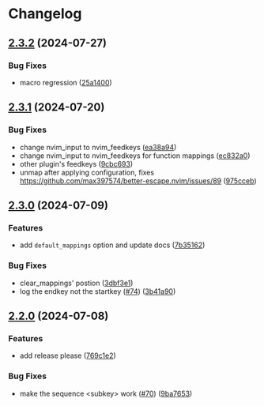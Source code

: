 # Changelog

## [2.3.2](https://github.com/max397574/better-escape.nvim/compare/v2.3.1...v2.3.2) (2024-07-27)


### Bug Fixes

* macro regression ([25a1400](https://github.com/max397574/better-escape.nvim/commit/25a14001e587ce3068b3b2204c330fdd5a09b877))

## [2.3.1](https://github.com/max397574/better-escape.nvim/compare/v2.3.0...v2.3.1) (2024-07-20)


### Bug Fixes

* change nvim_input to nvim_feedkeys ([ea38a94](https://github.com/max397574/better-escape.nvim/commit/ea38a944837e00e4a9f62614cb46bdccf3cda976))
* change nvim_input to nvim_feedkeys for function mappings ([ec832a0](https://github.com/max397574/better-escape.nvim/commit/ec832a05c1f6c7826cc209bede6fbc2d0d50b1c1))
* other plugin's feedkeys ([9cbc693](https://github.com/max397574/better-escape.nvim/commit/9cbc6934e9258dc95405fcb3f7fdab499e5606be))
* unmap after applying configuration, fixes https://github.com/max397574/better-escape.nvim/issues/89 ([975cceb](https://github.com/max397574/better-escape.nvim/commit/975cceb1d7b841f16731862132a0ffb2acda3f8b))

## [2.3.0](https://github.com/max397574/better-escape.nvim/compare/v2.2.0...v2.3.0) (2024-07-09)


### Features

* add `default_mappings` option and update docs ([7b35162](https://github.com/max397574/better-escape.nvim/commit/7b351629d4f08039977e290961915d916a985aa3))


### Bug Fixes

* clear_mappings' postion ([3dbf3e1](https://github.com/max397574/better-escape.nvim/commit/3dbf3e1626d9180c4f42e3aa39dd47a1c046cd8b))
* log the endkey not the startkey ([#74](https://github.com/max397574/better-escape.nvim/issues/74)) ([3b41a90](https://github.com/max397574/better-escape.nvim/commit/3b41a905799577e3259ead9056bcabb72dedf537))

## [2.2.0](https://github.com/max397574/better-escape.nvim/compare/v2.1.1...v2.2.0) (2024-07-08)


### Features

* add release please ([769c1e2](https://github.com/max397574/better-escape.nvim/commit/769c1e2d349731cb0d78da440a68b50485140d64))


### Bug Fixes

* make the sequence &lt;subkey&gt;<key><subkey> work ([#70](https://github.com/max397574/better-escape.nvim/issues/70)) ([9ba7653](https://github.com/max397574/better-escape.nvim/commit/9ba7653f376da79e858dc5f413157621d0b507c7))
